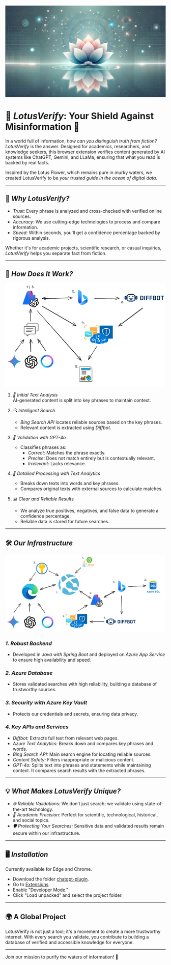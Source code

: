![Image Description](img/lotus.jpeg)
# 🌸 *LotusVerify*: Your Shield Against Misinformation 🌸

In a world full of information, *how can you distinguish truth from fiction?*  
*LotusVerify* is the answer. Designed for academics, researchers, and knowledge seekers, this browser extension verifies content generated by AI systems like ChatGPT, Gemini, and LLaMa, ensuring that what you read is backed by real facts.  

Inspired by the Lotus Flower, which remains pure in murky waters, we created LotusVerify to be *your trusted guide in the ocean of digital data*.  

---

## 🚀 *Why LotusVerify?*  

- *Trust:* Every phrase is analyzed and cross-checked with verified online sources.  
- *Accuracy:* We use cutting-edge technologies to process and compare information.  
- *Speed:* Within seconds, you'll get a confidence percentage backed by rigorous analysis.  

Whether it's for academic projects, scientific research, or casual inquiries, *LotusVerify* helps you separate fact from fiction.  

---

## 🧠 *How Does It Work?*
![Image Description](img/como-funciona.png)

1. *📜 Initial Text Analysis*  
   AI-generated content is split into key phrases to maintain context.  

2. *🔍 Intelligent Search*  
   - *Bing Search API* locates reliable sources based on the key phrases.  
   - Relevant content is extracted using *Diffbot*.  

3. *🤖 Validation with GPT-4o*  
   - Classifies phrases as:  
     - *Correct:* Matches the phrase exactly.  
     - *Precise:* Does not match entirely but is contextually relevant.  
     - *Irrelevant:* Lacks relevance.  

4. *🔑 Detailed Processing with Text Analytics*  
   - Breaks down texts into words and key phrases.  
   - Compares original texts with external sources to calculate matches.  

5. *📊 Clear and Reliable Results*  
   - We analyze true positives, negatives, and false data to generate a confidence percentage.  
   - Reliable data is stored for future searches.  

---

## 🛠 *Our Infrastructure*
![Image Description](img/infraestructura1.png)

### *1. Robust Backend*  
- Developed in *Java with Spring Boot* and deployed on *Azure App Service* to ensure high availability and speed.  

### *2. Azure Database*  
- Stores validated searches with high reliability, building a database of trustworthy sources.  

### *3. Security with Azure Key Vault*  
- Protects our credentials and secrets, ensuring data privacy.  

### *4. Key APIs and Services*  
- *Diffbot:* Extracts full text from relevant web pages.  
- *Azure Text Analytics:* Breaks down and compares key phrases and words.  
- *Bing Search API:* Main search engine for locating reliable sources.  
- *Content Safety:* Filters inappropriate or malicious content.  
- *GPT-4o:* Splits text into phrases and statements while maintaining context. It compares search results with the extracted phrases.  

---

## 💡 *What Makes LotusVerify Unique?*  

- *🌐 Reliable Validations:* We don’t just search; we validate using state-of-the-art technology.  
- *📖 Academic Precision:* Perfect for scientific, technological, historical, and social topics.  
- *🛡 Protecting Your Searches:* Sensitive data and validated results remain secure within our infrastructure.  

---

## 🖥 *Installation*
Currently available for Edge and Chrome.

- Download the folder [chatgpt-plugin](https://github.com/Gi0yis/lotus-verify/tree/main/edge-extension/chatgpt-plugin).  
- Go to [Extensions](chrome://extensions/).  
- Enable "Developer Mode."  
- Click "Load unpacked" and select the project folder.  

---

## 🌍 A Global Project

LotusVerify is not just a tool; it's a movement to create a more trustworthy internet. With every search you validate, you contribute to building a database of verified and accessible knowledge for everyone.  

---

Join our mission to purify the waters of information! 🌸